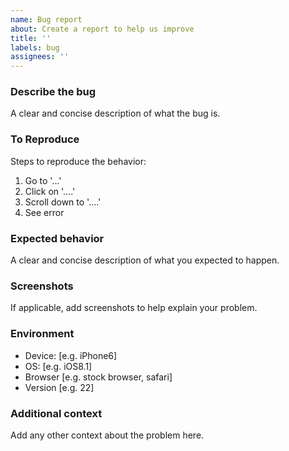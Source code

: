 ```yaml
---
name: Bug report
about: Create a report to help us improve
title: ''
labels: bug
assignees: ''
---
```


### Describe the bug

A clear and concise description of what the bug is.

### To Reproduce

Steps to reproduce the behavior:

1. Go to '...'
2. Click on '....'
3. Scroll down to '....'
4. See error

### Expected behavior

A clear and concise description of what you expected to happen.

### Screenshots

If applicable, add screenshots to help explain your problem.

### Environment

- Device: [e.g. iPhone6]
- OS: [e.g. iOS8.1]
- Browser [e.g. stock browser, safari]
- Version [e.g. 22]

### Additional context

Add any other context about the problem here.
